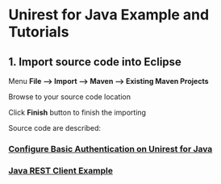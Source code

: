 # Unirest for Java Example and Tutorials 


## 1. Import source code into Eclipse

Menu **File –> Import –> Maven –> Existing Maven Projects**

Browse to your source code location

Click **Finish** button to finish the importing


Source code are described:
### [Configure Basic Authentication on Unirest for Java](https://howtoprogram.xyz/2017/08/19/configure-basic-authentication-unirest-java/)

### [Java REST Client Example](https://howtoprogram.xyz/java-technologies/java-rest-client-example/)
